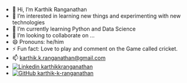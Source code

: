 - 👋 Hi, I’m Karthik Ranganathan
- 👀 I’m interested in learning new things and experimenting with new technologies
- 🌱 I’m currently learning Python and Data Science
- 💞️ I’m looking to collaborate on ...
- 😄 Pronouns: he/him
- ⚡ Fun fact: Love to play and comment on the Game called cricket.
- 📫 karthik.k.ranganathan@gmail.com
- [![Linkedin](https://i.sstatic.net/gVE0j.png) karthikkranganathan](https://www.linkedin.com/in/karthikkranganathan)
- [![GitHub](https://i.sstatic.net/tskMh.png) karthik-k-ranganathan](https://github.com/karthik-k-ranganathan)

<!---
karthik-k-ranganathan/karthik-k-ranganathan is a ✨ special ✨ repository because its `README.md` (this file) appears on your GitHub profile.
You can click the Preview link to take a look at your changes.
--->
